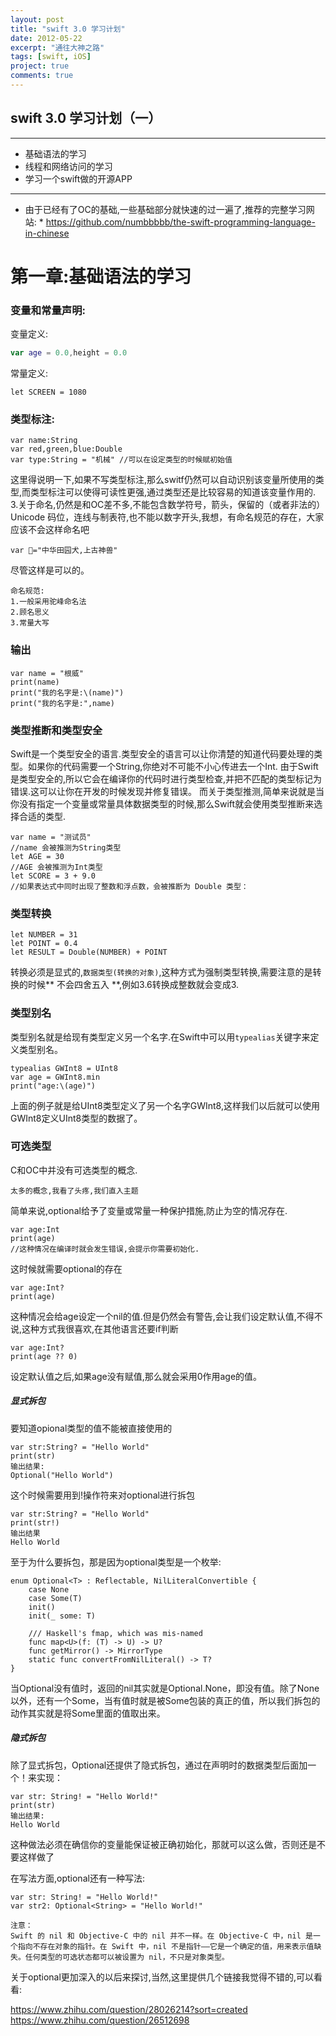 ```yaml
---
layout: post
title: "swift 3.0 学习计划"
date: 2012-05-22
excerpt: "通往大神之路"
tags: [swift, iOS]
project: true
comments: true
---
```


## swift 3.0 学习计划（一）
* * *
* 基础语法的学习
* 线程和网络访问的学习
* 学习一个swift做的开源APP
* * *
* 由于已经有了OC的基础,一些基础部分就快速的过一遍了,推荐的完整学习网站: * <https://github.com/numbbbbb/the-swift-programming-language-in-chinese>

# 第一章:基础语法的学习

### 变量和常量声明:

变量定义:
```swift
var age = 0.0,height = 0.0
```
常量定义:
```
let SCREEN = 1080
```

### 类型标注:

```
var name:String
var red,green,blue:Double
var type:String = "机械" //可以在设定类型的时候赋初始值

```
这里得说明一下,如果不写类型标注,那么switf仍然可以自动识别该变量所使用的类型,而类型标注可以使得可读性更强,通过类型还是比较容易的知道该变量作用的.
3.关于命名,仍然是和OC差不多,不能包含数学符号，箭头，保留的（或者非法的）Unicode 码位，连线与制表符,也不能以数字开头,我想，有命名规范的存在，大家应该不会这样命名吧
```
var 🐶="中华田园犬,上古神兽"
```
尽管这样是可以的。
```
命名规范:
1.一般采用驼峰命名法
2.顾名思义
3.常量大写
```

### 输出

```
var name = "根威"
print(name)
print("我的名字是:\(name)")
print("我的名字是:",name)
```

### 类型推断和类型安全

Swift是一个类型安全的语言.类型安全的语言可以让你清楚的知道代码要处理的类型。如果你的代码需要一个String,你绝对不可能不小心传进去一个Int.
由于Swift是类型安全的,所以它会在编译你的代码时进行类型检查,并把不匹配的类型标记为错误.这可以让你在开发的时候发现并修复错误。
而关于类型推测,简单来说就是当你没有指定一个变量或常量具体数据类型的时候,那么Swift就会使用类型推断来选择合适的类型.

```
var name = "测试员"
//name 会被推测为String类型
let AGE = 30
//AGE 会被推测为Int类型
let SCORE = 3 + 9.0
//如果表达式中同时出现了整数和浮点数，会被推断为 Double 类型：
```

### 类型转换

```
let NUMBER = 31
let POINT = 0.4
let RESULT = Double(NUMBER) + POINT
```

转换必须是显式的,`数据类型(转换的对象)`,这种方式为强制类型转换,需要注意的是转换的时候** 不会四舍五入 **,例如3.6转换成整数就会变成3.

### 类型别名

类型别名就是给现有类型定义另一个名字.在Swift中可以用`typealias`关键字来定义类型别名。

```
typealias GWInt8 = UInt8
var age = GWInt8.min
print("age:\(age)")
```

上面的例子就是给UInt8类型定义了另一个名字GWInt8,这样我们以后就可以使用GWInt8定义UInt8类型的数据了。

### 可选类型

C和OC中并没有可选类型的概念.

`太多的概念,我看了头疼,我们直入主题`

简单来说,optional给予了变量或常量一种保护措施,防止为空的情况存在.

```
var age:Int
print(age)
//这种情况在编译时就会发生错误,会提示你需要初始化.
```

这时候就需要optional的存在

```
var age:Int?
print(age)
```

这种情况会给age设定一个nil的值.但是仍然会有警告,会让我们设定默认值,不得不说,这种方式我很喜欢,在其他语言还要if判断

```
var age:Int?
print(age ?? 0)
```

设定默认值之后,如果age没有赋值,那么就会采用0作用age的值。

##### 显式拆包

要知道opional类型的值不能被直接使用的

```
var str:String? = "Hello World"
print(str)
输出结果:
Optional("Hello World")
```

这个时候需要用到!操作符来对optional进行拆包

```
var str:String? = "Hello World"
print(str!)
输出结果
Hello World
```

至于为什么要拆包，那是因为optional类型是一个枚举:

```
enum Optional<T> : Reflectable, NilLiteralConvertible {
    case None
    case Some(T)
    init()
    init(_ some: T)

    /// Haskell's fmap, which was mis-named
    func map<U>(f: (T) -> U) -> U?
    func getMirror() -> MirrorType
    static func convertFromNilLiteral() -> T?
}
```

当Optional没有值时，返回的nil其实就是Optional.None，即没有值。除了None以外，还有一个Some，当有值时就是被Some<T>包装的真正的值，所以我们拆包的动作其实就是将Some里面的值取出来。

##### 隐式拆包

除了显式拆包，Optional还提供了隐式拆包，通过在声明时的数据类型后面加一个！来实现：
```
var str: String! = "Hello World!"
print(str)
输出结果:
Hello World
```
这种做法必须在确信你的变量能保证被正确初始化，那就可以这么做，否则还是不要这样做了

在写法方面,optional还有一种写法:
```
var str: String! = "Hello World!"
var str2: Optional<String> = "Hello World!"
```

```
注意：
Swift 的 nil 和 Objective-C 中的 nil 并不一样。在 Objective-C 中，nil 是一个指向不存在对象的指针。在 Swift 中，nil 不是指针——它是一个确定的值，用来表示值缺失。任何类型的可选状态都可以被设置为 nil，不只是对象类型。
```

关于optional更加深入的以后来探讨,当然,这里提供几个链接我觉得不错的,可以看看:

<https://www.zhihu.com/question/28026214?sort=created>
<https://www.zhihu.com/question/26512698>





